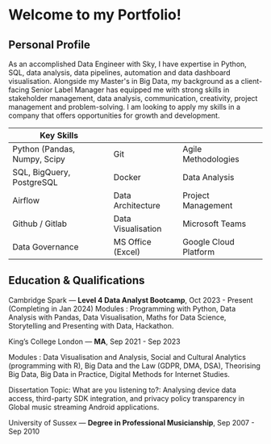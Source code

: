 # Welcome to my Portfolio!

## **Personal Profile**
As an accomplished Data Engineer with Sky, I have expertise in Python, SQL, data analysis, data pipelines, automation and data dashboard visualisation. Alongside my Master's in Big Data, my background as a client-facing Senior Label Manager has equipped me with strong skills in stakeholder management, data analysis, communication, creativity, project management and problem-solving.  I am looking to apply  my skills in a company that offers opportunities for growth and development.


| Key Skills                  |                     |                       |
|-----------------------------|---------------------|-----------------------|
|Python (Pandas, Numpy, Scipy |Git                  |Agile Methodologies    |
|SQL, BigQuery, PostgreSQL    |Docker               |Data Analysis          |
|Airflow                      |Data Architecture    |Project Management     |
|Github / Gitlab              |Data Visualisation   |Microsoft Teams        |
|Data Governance              |MS Office (Excel)    |Google Cloud Platform  |
  

## **Education &amp; Qualifications**
Cambridge Spark — **Level 4 Data Analyst Bootcamp**, Oct 2023 - Present (Completing in Jan 2024)
Modules : Programming with Python, Data Analysis with Pandas, Data Visualisation, Maths for Data Science, Storytelling and Presenting with Data, Hackathon.

King’s College London — **MA**, Sep 2021 - Sep 2023

Modules : Data Visualisation and Analysis, Social and Cultural Analytics (programming with R), Big Data and the
Law (GDPR, DMA, DSA), Theorising Big Data, Big Data in Practice, Digital Methods for Internet Studies.

Dissertation Topic: What are you listening to?: Analysing device data access, third-party SDK integration, and
privacy policy transparency in Global music streaming Android applications.

University of Sussex — **Degree in Professional Musicianship**, Sep 2007 - Sep 2010
